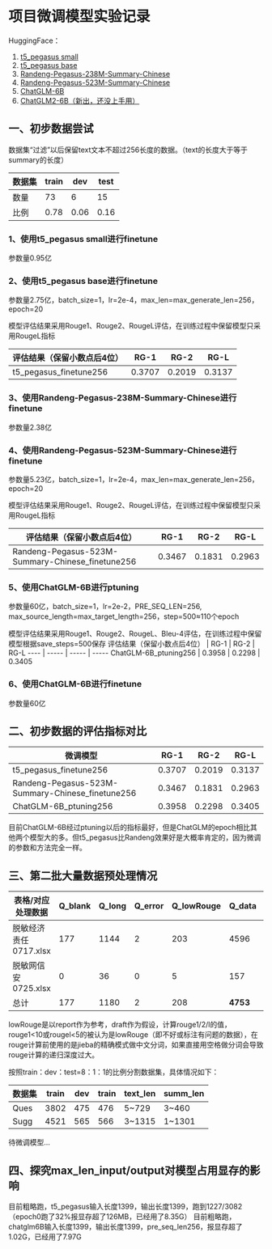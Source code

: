 # 项目微调模型实验记录

HuggingFace：
1. [t5_pegasus small](https://www.huggingface.co/imxly/t5-pegasus-small)
2. [t5_pegasus base](https://www.huggingface.co/imxly/t5-pegasus)
3. [Randeng-Pegasus-238M-Summary-Chinese](https://huggingface.co/IDEA-CCNL/Randeng-Pegasus-238M-Summary-Chinese)
4. [Randeng-Pegasus-523M-Summary-Chinese](https://huggingface.co/IDEA-CCNL/Randeng-Pegasus-523M-Summary-Chinese)
5. [ChatGLM-6B](https://huggingface.co/THUDM/chatglm-6b)
6. [ChatGLM2-6B（新出，还没上手用）](https://huggingface.co/THUDM/chatglm2-6b)

## 一、初步数据尝试
数据集“过滤”以后保留text文本不超过256长度的数据。（text的长度大于等于summary的长度）

数据集  | train | dev | test
---- | ----- | ----- | -----
数量  | 73 | 6 | 15
比例  | 0.78 | 0.06 | 0.16

### 1、使用t5_pegasus small进行finetune
参数量0.95亿
### 2、使用t5_pegasus base进行finetune
参数量2.75亿，batch_size=1，lr=2e-4，max_len=max_generate_len=256，epoch=20

模型评估结果采用Rouge1、Rouge2、RougeL评估，在训练过程中保留模型只采用RougeL指标

评估结果（保留小数点后4位）  | RG-1 | RG-2 | RG-L
---- | ----- | ----- | -----
t5_pegasus_finetune256  | 0.3707 | 0.2019 | 0.3137

### 3、使用Randeng-Pegasus-238M-Summary-Chinese进行finetune
参数量2.38亿
### 4、使用Randeng-Pegasus-523M-Summary-Chinese进行finetune
参数量5.23亿，batch_size=1，lr=2e-4，max_len=max_generate_len=256，epoch=20

模型评估结果采用Rouge1、Rouge2、RougeL评估，在训练过程中保留模型只采用RougeL指标

评估结果（保留小数点后4位）  | RG-1 | RG-2 | RG-L
---- | ----- | ----- | -----
Randeng-Pegasus-523M-Summary-Chinese_finetune256  | 0.3467 | 0.1831 | 0.2963

### 5、使用ChatGLM-6B进行ptuning
参数量60亿，batch_size=1，lr=2e-2，PRE_SEQ_LEN=256, max_source_length=max_target_length=256，step=500≈110个epoch

模型评估结果采用Rouge1、Rouge2、RougeL、Bleu-4评估，在训练过程中保留模型根据save_steps=500保存
评估结果（保留小数点后4位）  | RG-1 | RG-2 | RG-L
---- | ----- | ----- | -----
ChatGLM-6B_ptuning256  | 0.3958 | 0.2298 | 0.3405
### 6、使用ChatGLM-6B进行finetune
参数量60亿

## 二、初步数据的评估指标对比
微调模型  | RG-1 | RG-2 | RG-L
---- | ----- | ----- | -----
t5_pegasus_finetune256  | 0.3707 | 0.2019 | 0.3137
Randeng-Pegasus-523M-Summary-Chinese_finetune256  | 0.3467 | 0.1831 | 0.2963
ChatGLM-6B_ptuning256  | 0.3958 | 0.2298 | 0.3405

目前ChatGLM-6B经过ptuning以后的指标最好，但是ChatGLM的epoch相比其他两个模型大的多。但t5_pegasus比Randeng效果好是大概率肯定的，因为微调的参数和方法完全一样。

## 三、第二批大量数据预处理情况
表格/对应处理数据  | Q_blank | Q_long | Q_error | Q_lowRouge | Q_data | S_blank | S_lowRouge | S_error | S_data | S_draft=S_report
 ---- | ----- | ----- | ----- | ---- | ----- | ----- | ----- | ---- | ----- | ----- 
脱敏经济责任0717.xlsx  | 177 | 1144 | 2 | 203 | 4596 | 332 | 301 | 17 | 5472 | 1839 
脱敏网信安0725.xlsx  | 0 | 36 | 0 | 5 | 157 | 0 | 10 | 8 | 180 | 57
总计 | 177 | 1180 | 2 | 208 | **4753** | 332 | 311 | 25 | **5652** | 1896

lowRouge是以report作为参考，draft作为假设，计算rouge1/2/l的值，rouge1<10或rougel<5的被认为是lowRouge（即不好或标注有问题的数据），在rouge计算前使用的是jieba的精确模式做中文分词，如果直接用空格做分词会导致rouge计算的递归深度过大。

按照train：dev：test=8：1：1的比例分割数据集，具体情况如下：

数据集  | train | dev | train | text_len | summ_len
 ---- | ----- | ----- | ----- | ----- | -----
Ques  | 3802 | 475 | 476 | 5~729 | 3~460
Sugg  | 4521 | 565 | 566 | 3~1315 | 1~1301 

待微调模型...

## 四、探究max_len_input/output对模型占用显存的影响
目前粗略跑，t5_pegasus输入长度1399，输出长度1399，跑到1227/3082（epoch0跑了32%报显存超了126MB，已经用了8.35G）
目前粗略跑，chatglm6B输入长度1399，输出长度1399，pre_seq_len256，报显存超了1.02G，已经用了7.97G


